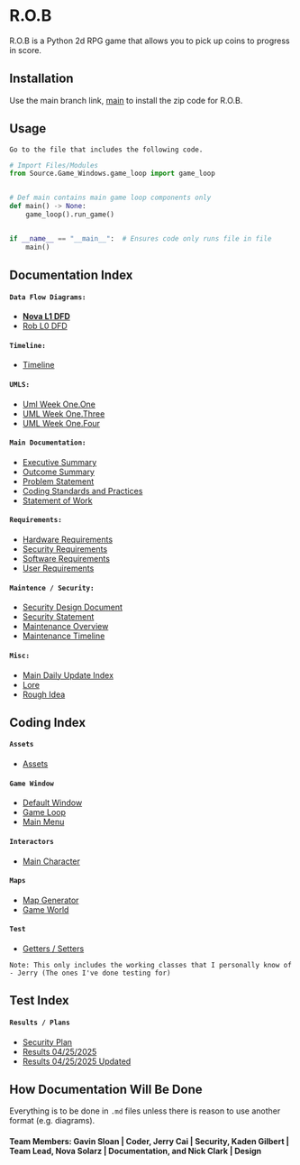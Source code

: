 # R.O.B

R.O.B is a Python 2d RPG game that allows you to pick up coins to progress in score.

## Installation

Use the main branch link, [main](https://github.com/gilbertk23/cybr404project3/tree/main) to install the zip code for R.O.B.


## Usage
`Go to the file that includes the following code.`
```python
# Import Files/Modules
from Source.Game_Windows.game_loop import game_loop


# Def main contains main game loop components only
def main() -> None:
    game_loop().run_game()


if __name__ == "__main__":  # Ensures code only runs file in file
    main()

```

## Documentation Index
#### `Data Flow Diagrams:`
- **[Nova L1 DFD](https://github.com/gilbertk23/cybr404project3/blob/main/Documentation/DFDs/DFD_L1_Nova_1.svg)**
- [Rob L0 DFD](https://github.com/gilbertk23/cybr404project3/blob/main/Documentation/DFDs/Rob_DFD_WK1.0.drawio.png)

#### `Timeline:`
- [Timeline](https://github.com/gilbertk23/cybr404project3/blob/main/Documentation/Preliminary_Elements/Project_Timeline/Project_Timeline.png)

#### `UMLS:`
- [Uml Week One.One](https://github.com/gilbertk23/cybr404project3/blob/main/Documentation/UMLs/Rob_wk_1.1(Readable%20Image).drawio.png)
- [UML Week One.Three](https://github.com/gilbertk23/cybr404project3/blob/main/Documentation/UMLs/Rob_UML_WK1.3.drawio.png)
- [UML Week One.Four](https://github.com/gilbertk23/cybr404project3/blob/main/Documentation/UMLs/Rob_UML_WK1.4.drawio.png)

#### `Main Documentation:`
- [Executive Summary](https://github.com/gilbertk23/cybr404project3/blob/main/Documentation/Preliminary_Elements/Executive_Summary.md)
- [Outcome Summary](https://github.com/gilbertk23/cybr404project3/blob/main/Documentation/Preliminary_Elements/Outcome_Summary.md)
- [Problem Statement](https://github.com/gilbertk23/cybr404project3/blob/main/Documentation/Preliminary_Elements/Problem_Statement.md)
- [Coding Standards and Practices](https://github.com/gilbertk23/cybr404project3/blob/main/Documentation/Preliminary_Elements/Standards_and_Practices_Statement.md)
- [Statement of Work](https://github.com/gilbertk23/cybr404project3/blob/main/Documentation/Preliminary_Elements/Statement_of_Work.md)

#### `Requirements:`
- [Hardware Requirements](https://github.com/gilbertk23/cybr404project3/blob/main/Documentation/Requirements/Hardware_Requirements.md)
- [Security Requirements](https://github.com/gilbertk23/cybr404project3/blob/main/Documentation/Requirements/Security%20Requirements.md)
- [Software Requirements](https://github.com/gilbertk23/cybr404project3/blob/main/Documentation/Requirements/Software_Requirements.md)
- [User Requirements](https://github.com/gilbertk23/cybr404project3/blob/main/Documentation/Requirements/User_Requirements.md)

#### `Maintence / Security:`
- [Security Design Document](https://github.com/gilbertk23/cybr404project3/blob/main/Documentation/Security/Security%20Design%20Document.md)
- [Security Statement](https://github.com/gilbertk23/cybr404project3/blob/main/Documentation/Security/Security%20Statement.md)
- [Maintenance Overview](https://github.com/gilbertk23/cybr404project3/blob/main/Documentation/Maintenance/Maintenance_Overview.md)
- [Maintenance Timeline](https://github.com/gilbertk23/cybr404project3/blob/main/Documentation/Maintenance/Maintenance_Timeline.md)

#### `Misc:`
- [Main Daily Update Index](https://github.com/gilbertk23/cybr404project3/tree/main/Documentation/Daily_Updates)
- [Lore](https://github.com/gilbertk23/cybr404project3/tree/main/Documentation/LORE)
- [Rough Idea](https://github.com/gilbertk23/cybr404project3/blob/main/Documentation/rough_idea.md)

## Coding Index
#### `Assets`
- [Assets](https://github.com/gilbertk23/cybr404project3/tree/main/Source/Assets)

#### `Game Window`
- [Default Window](https://github.com/gilbertk23/cybr404project3/blob/main/Source/Game_Windows/default_window.py)
- [Game Loop](https://github.com/gilbertk23/cybr404project3/blob/main/Source/Game_Windows/game_loop.py)
- [Main Menu](https://github.com/gilbertk23/cybr404project3/blob/main/Source/Game_Windows/main_menu.py)

#### `Interactors`
- [Main Character](https://github.com/gilbertk23/cybr404project3/blob/main/Source/Interactors/main_character.py)

#### `Maps`
- [Map Generator](https://github.com/gilbertk23/cybr404project3/blob/main/Source/Maps/map_generator.py)
- [Game World](https://github.com/gilbertk23/cybr404project3/blob/main/Source/Maps/game_world.py)

#### `Test`
- [Getters / Setters](https://github.com/gilbertk23/cybr404project3/blob/main/Source/Test/getters_and_setters_test.py)

`Note: This only includes the working classes that I personally know of - Jerry (The ones I've done testing for)`

## Test Index
#### `Results / Plans`
- [Security Plan](https://github.com/gilbertk23/cybr404project3/blob/main/Test/Security%20Testing%20Plan.md)
- [Results 04/25/2025](https://github.com/gilbertk23/cybr404project3/blob/main/Test/Test%20Results%2004.25%2C2025.png)
- [Results 04/25/2025 Updated](https://github.com/gilbertk23/cybr404project3/blob/main/Test/Test%20Results%2004.25.2025%20(VER%202).png)




## How Documentation Will Be Done
Everything is to be done in `.md` files unless there is reason to use another format (e.g. diagrams).

#### Team Members: Gavin Sloan | Coder, Jerry Cai | Security, Kaden Gilbert | Team Lead, Nova Solarz | Documentation, and Nick Clark | Design
